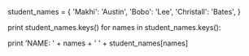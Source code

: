 student_names = {
  'Makhi': 'Austin',
  'Bobo': 'Lee',
  'Christall': 'Bates',
}


print student_names.keys()
for names in student_names.keys():

  print 'NAME: ' + names + ' ' + student_names[names]
